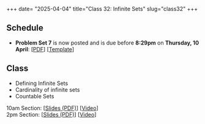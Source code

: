 +++
date= "2025-04-04"
title="Class 32: Infinite Sets"
slug="class32"
+++

## Schedule

- **Problem Set 7** is now posted and is due before **8:29pm** on
**Thursday, 10 April**: [[PDF](/docs/ps7.pdf)] [[Template](https://www.overleaf.com/read/rypcqjdgmvsy#273e12)]

## Class

- Defining Infinite Sets
- Cardinality of infinite sets
- Countable Sets

10am Section: [[Slides (PDF)](https://www.dropbox.com/scl/fi/pd7eqyrg97kclylrpd992/cs2120-class32-dave.pdf?rlkey=0xqshwcogiinweowj0wkqfozm&dl=0)] [[Video](https://uva.hosted.panopto.com/Panopto/Pages/Viewer.aspx?id=ee7c5a57-5117-454b-a0b8-b2b500e677bf)]  
2pm Section: [[Slides (PDF)](https://virginia.box.com/s/c0zp6yjcfm2cdpbs3e0ub9iun7if9g9z)] [[Video](https://uva.hosted.panopto.com/Panopto/Pages/Viewer.aspx?id=e69764de-a6c5-4f90-80fb-b2b5012931c7)]
